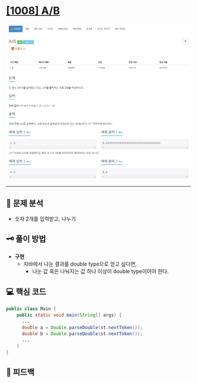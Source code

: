 # [[1008] A/B](https://www.acmicpc.net/)

![1.png](img%2F1.png)

***

## 📃 문제 분석

- 숫자 2개를 입력받고, 나누기

## 🗝️ 풀이 방법

- **구현**
  - 자바에서 나눈 결과를 double type으로 얻고 싶다면,
    - 나눈 값 혹은 나눠지는 값 하나 이상이 double type이어야 한다.

## 💻 핵심 코드

```java
public class Main {
    public static void main(String[] args) {
      ...
      double a = Double.parseDouble(st.nextToken());
      double b = Double.parseDouble(st.nextToken());
      ...
    }
}
```

## 📌 피드백

